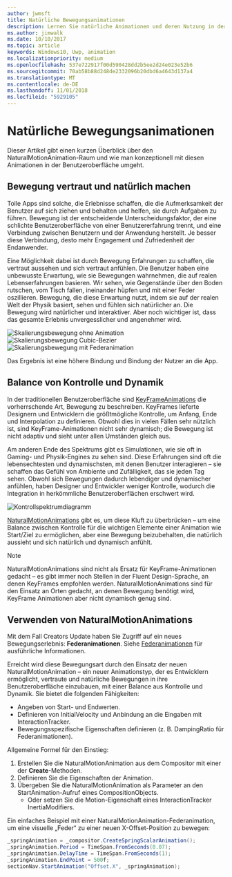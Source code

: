 ```yaml
---
author: jwmsft
title: Natürliche Bewegungsanimationen
description: Lernen Sie natürliche Animationen und deren Nutzung in der App-Benutzeroberfläche kennen.
ms.author: jimwalk
ms.date: 10/10/2017
ms.topic: article
keywords: Windows10, Uwp, animation
ms.localizationpriority: medium
ms.openlocfilehash: 537e722917f00d590428dd2b5ee2d24e023e52b6
ms.sourcegitcommit: 70ab58b88d248de2332096b20dbd6a4643d137a4
ms.translationtype: MT
ms.contentlocale: de-DE
ms.lasthandoff: 11/01/2018
ms.locfileid: "5929105"
---
```

# <a name="natural-motion-animations"></a>Natürliche Bewegungsanimationen

Dieser Artikel gibt einen kurzen Überblick über den NaturalMotionAnimation-Raum und wie man konzeptionell mit diesen Animationen in der Benutzeroberfläche umgeht.

## <a name="making-motion-feel-familiar-and-natural"></a>Bewegung vertraut und natürlich machen

Tolle Apps sind solche, die Erlebnisse schaffen, die die Aufmerksamkeit der Benutzer auf sich ziehen und behalten und helfen, sie durch Aufgaben zu führen. Bewegung ist der entscheidende Unterscheidungsfaktor, der eine schlichte Benutzeroberfläche von einer Benutzererfahrung trennt, und eine Verbindung zwischen Benutzern und der Anwendung herstellt. Je besser diese Verbindung, desto mehr Engagement und Zufriedenheit der Endanwender.

Eine Möglichkeit dabei ist durch Bewegung Erfahrungen zu schaffen, die vertraut aussehen und sich vertraut anfühlen. Die Benutzer haben eine unbewusste Erwartung, wie sie Bewegungen wahrnehmen, die auf realen Lebenserfahrungen basieren. Wir sehen, wie Gegenstände über den Boden rutschen, vom Tisch fallen, ineinander hüpfen und mit einer Feder oszillieren. Bewegung, die diese Erwartung nutzt, indem sie auf der realen Welt der Physik basiert, sehen und fühlen sich natürlicher an. Die Bewegung wird natürlicher und interaktiver. Aber noch wichtiger ist, dass das gesamte Erlebnis unvergesslicher und angenehmer wird.

![Skalierungsbewegung ohne Animation](images/animation/scale-no-animation.gif)
![Skalierungsbewegung Cubic-Bezier](images/animation/scale-cubic-bezier.gif)
![Skalierungsbewegung mit Federanimation](images/animation/scale-spring.gif)

Das Ergebnis ist eine höhere Bindung und Bindung der Nutzer an die App.

## <a name="balancing-control-and-dynamism"></a>Balance von Kontrolle und Dynamik

In der traditionellen Benutzeroberfläche sind [KeyFrameAnimations](https://docs.microsoft.com/uwp/api/windows.ui.composition.keyframeanimation) die vorherrschende Art, Bewegung zu beschreiben. KeyFrames lieferte Designern und Entwicklern die größtmögliche Kontrolle, um Anfang, Ende und Interpolation zu definieren. Obwohl dies in vielen Fällen sehr nützlich ist, sind KeyFrame-Animationen nicht sehr dynamisch; die Bewegung ist nicht adaptiv und sieht unter allen Umständen gleich aus.

Am anderen Ende des Spektrums gibt es Simulationen, wie sie oft in Gaming- und Physik-Engines zu sehen sind. Diese Erfahrungen sind oft die lebensechtesten und dynamischsten, mit denen Benutzer interagieren – sie schaffen das Gefühl von Ambiente und Zufälligkeit, das sie jeden Tag sehen. Obwohl sich Bewegungen dadurch lebendiger und dynamischer anfühlen, haben Designer und Entwickler weniger Kontrolle, wodurch die Integration in herkömmliche Benutzeroberflächen erschwert wird.

![Kontrollspektrumdiagramm](images/animation/natural-motion-diagram.png)

[NaturalMotionAnimations](https://docs.microsoft.com/uwp/api/windows.ui.composition.naturalmotionanimation) gibt es, um diese Kluft zu überbrücken – um eine Balance zwischen Kontrolle für die wichtigen Elemente einer Animation wie Start/Ziel zu ermöglichen, aber eine Bewegung beizubehalten, die natürlich aussieht und sich natürlich und dynamisch anfühlt.

> [!NOTE]
> NaturalMotionAnimations sind nicht als Ersatz für KeyFrame-Animationen gedacht – es gibt immer noch Stellen in der Fluent Design-Sprache, an denen KeyFrames empfohlen werden. NaturalMotionAnimations sind für den Einsatz an Orten gedacht, an denen Bewegung benötigt wird, KeyFrame Animationen aber nicht dynamisch genug sind.

## <a name="using-naturalmotionanimations"></a>Verwenden von NaturalMotionAnimations

Mit dem Fall Creators Update haben Sie Zugriff auf ein neues Bewegungserlebnis: **Federanimationen**. Siehe [Federanimationen](spring-animations.md) für ausführliche Informationen.

Erreicht wird diese Bewegungsart durch den Einsatz der neuen NaturalMotionAnimation – ein neuer Animationstyp, der es Entwicklern ermöglicht, vertraute und natürliche Bewegungen in ihre Benutzeroberfläche einzubauen, mit einer Balance aus Kontrolle und Dynamik. Sie bietet die folgenden Fähigkeiten:

- Angeben von Start- und Endwerten.
- Definieren von InitialVelocity und Anbindung an die Eingaben mit InteractionTracker.
- Bewegungsspezifische Eigenschaften definieren (z. B. DampingRatio für Federanimationen).

Allgemeine Formel für den Einstieg:

1. Erstellen Sie die NaturalMotionAnimation aus dem Compositor mit einer der **Create**-Methoden.
1. Definieren Sie die Eigenschaften der Animation.
1. Übergeben Sie die NaturalMotionAnimation als Parameter an den StartAnimation-Aufruf eines CompositionObjects.
    - Oder setzen Sie die Motion-Eigenschaft eines InteractionTracker InertiaModifiers.

Ein einfaches Beispiel mit einer NaturalMotionAnimation-Federanimation, um eine visuelle „Feder“ zu einer neuen X-Offset-Position zu bewegen:

```csharp
_springAnimation = _compositor.CreateSpringScalarAnimation();
_springAnimation.Period = TimeSpan.FromSeconds(0.07);
_springAnimation.DelayTime = TimeSpan.FromSeconds(1);
_springAnimation.EndPoint = 500f;
sectionNav.StartAnimation("Offset.X", _springAnimation);
```
